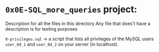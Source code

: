 # `0x0E-SQL_more_queries` project:



Description for all the files in this directory
Any file that does't have a description is for testing purposes


`0-privileges.sql` -> a script that lists all privileges of the MySQL users `user_0d_1` and `user_0d_2` on your server (in localhost).
